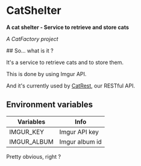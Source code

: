 # CatShelter

**A cat shelter - Service to retrieve and store cats**

*A CatFactory project*

## So... what is it ?

It's a service to retrieve cats and to store them.

This is done by using Imgur API.

And it's currently used by [CatRest](https://github.com/CatFactoryTeam/CatRest), our RESTful API.

## Environment variables

| Variables     | Info           |
|---------------|----------------|
| IMGUR_KEY     | Imgur API key  |
| IMGUR_ALBUM   | Imgur album id |

Pretty obvious, right ?
